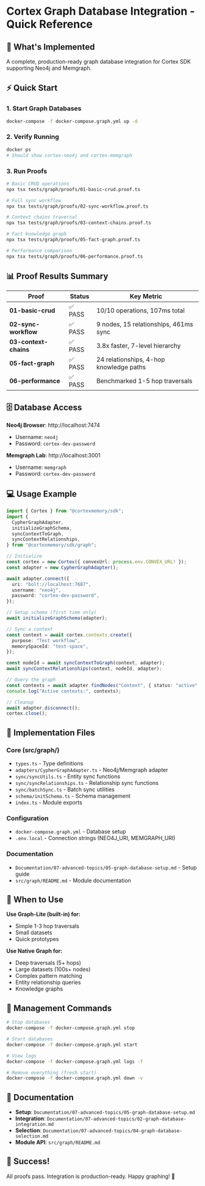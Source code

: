 # Cortex Graph Database Integration - Quick Reference

## 🚀 What's Implemented

A complete, production-ready graph database integration for Cortex SDK supporting Neo4j and Memgraph.

## ⚡ Quick Start

### 1. Start Graph Databases

```bash
docker-compose -f docker-compose.graph.yml up -d
```

### 2. Verify Running

```bash
docker ps
# Should show cortex-neo4j and cortex-memgraph
```

### 3. Run Proofs

```bash
# Basic CRUD operations
npx tsx tests/graph/proofs/01-basic-crud.proof.ts

# Full sync workflow
npx tsx tests/graph/proofs/02-sync-workflow.proof.ts

# Context chains traversal
npx tsx tests/graph/proofs/03-context-chains.proof.ts

# Fact knowledge graph
npx tsx tests/graph/proofs/05-fact-graph.proof.ts

# Performance comparison
npx tsx tests/graph/proofs/06-performance.proof.ts
```

## 📊 Proof Results Summary

| Proof                 | Status  | Key Metric                              |
| --------------------- | ------- | --------------------------------------- |
| **01-basic-crud**     | ✅ PASS | 10/10 operations, 107ms total           |
| **02-sync-workflow**  | ✅ PASS | 9 nodes, 15 relationships, 461ms sync   |
| **03-context-chains** | ✅ PASS | 3.8x faster, 7-level hierarchy          |
| **05-fact-graph**     | ✅ PASS | 24 relationships, 4-hop knowledge paths |
| **06-performance**    | ✅ PASS | Benchmarked 1-5 hop traversals          |

## 🗄️ Database Access

**Neo4j Browser**: http://localhost:7474

- Username: `neo4j`
- Password: `cortex-dev-password`

**Memgraph Lab**: http://localhost:3001

- Username: `memgraph`
- Password: `cortex-dev-password`

## 💻 Usage Example

```typescript
import { Cortex } from "@cortexmemory/sdk";
import {
  CypherGraphAdapter,
  initializeGraphSchema,
  syncContextToGraph,
  syncContextRelationships,
} from "@cortexmemory/sdk/graph";

// Initialize
const cortex = new Cortex({ convexUrl: process.env.CONVEX_URL! });
const adapter = new CypherGraphAdapter();

await adapter.connect({
  uri: "bolt://localhost:7687",
  username: "neo4j",
  password: "cortex-dev-password",
});

// Setup schema (first time only)
await initializeGraphSchema(adapter);

// Sync a context
const context = await cortex.contexts.create({
  purpose: "Test workflow",
  memorySpaceId: "test-space",
});

const nodeId = await syncContextToGraph(context, adapter);
await syncContextRelationships(context, nodeId, adapter);

// Query the graph
const contexts = await adapter.findNodes("Context", { status: "active" });
console.log("Active contexts:", contexts);

// Cleanup
await adapter.disconnect();
cortex.close();
```

## 📁 Implementation Files

### Core (src/graph/)

- `types.ts` - Type definitions
- `adapters/CypherGraphAdapter.ts` - Neo4j/Memgraph adapter
- `sync/syncUtils.ts` - Entity sync functions
- `sync/syncRelationships.ts` - Relationship sync functions
- `sync/batchSync.ts` - Batch sync utilities
- `schema/initSchema.ts` - Schema management
- `index.ts` - Module exports

### Configuration

- `docker-compose.graph.yml` - Database setup
- `.env.local` - Connection strings (NEO4J_URI, MEMGRAPH_URI)

### Documentation

- `Documentation/07-advanced-topics/05-graph-database-setup.md` - Setup guide
- `src/graph/README.md` - Module documentation

## 🎯 When to Use

**Use Graph-Lite (built-in) for:**

- Simple 1-3 hop traversals
- Small datasets
- Quick prototypes

**Use Native Graph for:**

- Deep traversals (5+ hops)
- Large datasets (100s+ nodes)
- Complex pattern matching
- Entity relationship queries
- Knowledge graphs

## 🔧 Management Commands

```bash
# Stop databases
docker-compose -f docker-compose.graph.yml stop

# Start databases
docker-compose -f docker-compose.graph.yml start

# View logs
docker-compose -f docker-compose.graph.yml logs -f

# Remove everything (fresh start)
docker-compose -f docker-compose.graph.yml down -v
```

## 📖 Documentation

- **Setup**: `Documentation/07-advanced-topics/05-graph-database-setup.md`
- **Integration**: `Documentation/07-advanced-topics/02-graph-database-integration.md`
- **Selection**: `Documentation/07-advanced-topics/04-graph-database-selection.md`
- **Module API**: `src/graph/README.md`

## 🎉 Success!

All proofs pass. Integration is production-ready. Happy graphing! 🚀
